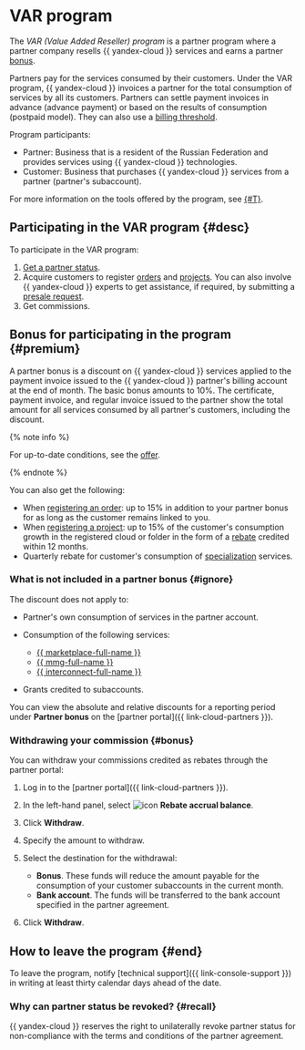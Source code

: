 # VAR program

The _VAR (Value Added Reseller) program_ is a partner program where a partner company resells {{ yandex-cloud }} services and earns a partner [bonus](#premium).

Partners pay for the services consumed by their customers. Under the VAR program, {{ yandex-cloud }} invoices a partner for the total consumption of services by all its customers. Partners can settle payment invoices in advance (advance payment) or based on the results of consumption (postpaid model). They can also use a [billing threshold](../../billing/concepts/billing-threshold.md).

Program participants:

* Partner: Business that is a resident of the Russian Federation and provides services using {{ yandex-cloud }} technologies.
* Customer: Business that purchases {{ yandex-cloud }} services from a partner (partner's subaccount).

For more information on the tools offered by the program, see [{#T}](./var-tools.md).

## Participating in the VAR program {#desc}

To participate in the VAR program:

1. [Get a partner status](../quickstart.md).
1. Acquire customers to register [orders](./var-tools.md#deal-reg) and [projects](./var-tools.md#project-reg). You can also involve {{ yandex-cloud }} experts to get assistance, if required, by submitting a [presale request](./var-tools.md#presale).
1. Get commissions.

## Bonus for participating in the program {#premium}

A partner bonus is a discount on {{ yandex-cloud }} services applied to the payment invoice issued to the {{ yandex-cloud }} partner's billing account at the end of month. The basic bonus amounts to 10%. The certificate, payment invoice, and regular invoice issued to the partner show the total amount for all services consumed by all partner's customers, including the discount.

{% note info %}

For up-to-date conditions, see the [offer](https://yandex.ru/legal/cloud_grant/?lang=ru).

{% endnote %}

You can also get the following:

* When [registering an order](./var-tools.md#deal-reg): up to 15% in addition to your partner bonus for as long as the customer remains linked to you.
* When [registering a project](./var-tools.md#project-reg): up to 15% of the customer's consumption growth in the registered cloud or folder in the form of a [rebate](../terms.md#rebate) credited within 12 months.
* Quarterly rebate for customer's consumption of [specialization](../specializations/index.md) services.

### What is not included in a partner bonus {#ignore}

The discount does not apply to:

* Partner's own consumption of services in the partner account.
* Consumption of the following services:

   * [{{ marketplace-full-name }}](/marketplace)   
   * [{{ mmg-full-name }}](../../managed-mongodb/)
   * [{{ interconnect-full-name }}](../../interconnect/)

* Grants credited to subaccounts.

You can view the absolute and relative discounts for a reporting period under **Partner bonus** on the [partner portal]({{ link-cloud-partners }}).

### Withdrawing your commission {#bonus}

You can withdraw your commissions credited as rebates through the partner portal:

1. Log in to the [partner portal]({{ link-cloud-partners }}).
1. In the left-hand panel, select ![icon](../../_assets/console-icons/sack.svg) **Rebate accrual balance**.
1. Click **Withdraw**.
1. Specify the amount to withdraw.
1. Select the destination for the withdrawal:

   * **Bonus**. These funds will reduce the amount payable for the consumption of your customer subaccounts in the current month.
   * **Bank account**. The funds will be transferred to the bank account specified in the partner agreement.

1. Click **Withdraw**.

## How to leave the program {#end}

To leave the program, notify [technical support]({{ link-console-support }}) in writing at least thirty calendar days ahead of the date.

### Why can partner status be revoked? {#recall}

{{ yandex-cloud }} reserves the right to unilaterally revoke partner status for non-compliance with the terms and conditions of the partner agreement.
